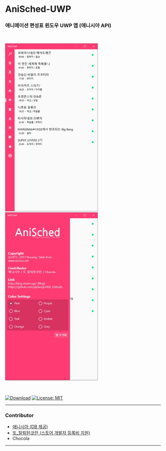 # AniSched-UWP
### 애니메이션 편성표 윈도우 UWP 앱 (애니시아 API)

<br />

<img src="img/img1.jpg" width=300px> <img src="img/img2.jpg" width=300px>

<br />

[![Download](https://img.shields.io/badge/Store-AniSched-hotpink.svg)](https://opensource.org/licenses/MIT)
[![License: MIT](https://img.shields.io/badge/License-MIT-yellow.svg)](https://opensource.org/licenses/MIT)

----------------------------------------

### Contributor
- [애니시아 (DB 제공)](https://anissia.net/)
- [또_탈퇴된코란 (스토어 개발자 등록비 지원)](https://coran.co.kr/)
- Chocola

-----------------------------------------------
